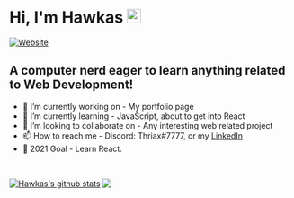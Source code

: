 # Hi, I'm Hawkas <img src="https://media.giphy.com/media/hvRJCLFzcasrR4ia7z/giphy.gif" width="25px">
[![Website](https://img.shields.io/badge/Studying&nbsp;Frontend&nbsp;@&nbsp;Noroff&nbsp;Vocational&nbsp;School-HTML&nbsp;CSS&nbsp;JS-green?style=flat-square)](https://fronthauk.com)
<br />


## A computer nerd eager to learn anything related to Web Development!
- 🔭 I’m currently working on - My portfolio page
- 🌱 I’m currently learning - JavaScript, about to get into React
- 👯 I’m looking to collaborate on - Any interesting web related project
- 📫 How to reach me - Discord: Thriax#7777, or my [LinkedIn](https://www.linkedin.com/in/torbj%C3%B8rn-hauk%C3%A5s-7933911b5/)
- 🥅 2021 Goal - Learn React.
<br />

[![Hawkas's github stats](https://github-readme-stats.vercel.app/api?username=Hawkas&count_private=true&include_all_commits=true&theme=radical&show_icons=true&theme=gruvbox)](https://fronthauk.com)
<a href="https://fronthauk.com"><img align="top" src="https://github-readme-stats.vercel.app/api/top-langs/?username=Hawkas&count_private=true&include_all_commits=true&theme=radical&show_icons=true&theme=gruvbox" />


<!-- Resources -->
<!-- Icons: https://simpleicons.org/ -->
<!-- GitHub Stats: https://github.com/anuraghazra/github-readme-stats -->
<!-- Emojis: https://emojipedia.org/emoji/ -->
<!-- HTML Emojis: https://www.fileformat.info/index.htm -->
<!-- Shields: https://shields.io/ -->
<!-- Awesome GitHub Profile README: https://github.com/abhisheknaiidu/awesome-github-profile-readme -->
